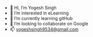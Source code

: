 - 👋 Hi, I’m Yogesh Singh
- 👀 I’m interested in eLearning
- 🌱 I’m currently learning gitHub
- 💞️ I’m looking to collaborate on Google
- 📫 yogeshsingh9534@gmail.com

<!---
yogi9534/yogi9534 is a ✨ special ✨ repository because its `README.md` (this file) appears on your GitHub profile.
You can click the Preview link to take a look at your changes.
--->
